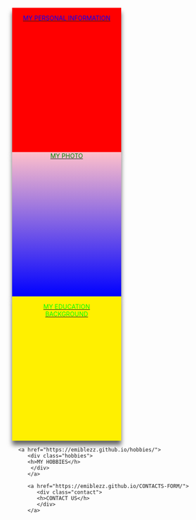 
<html lang="en">
<!-- my in-line css code-->
<style>
<!-- the main div -->
   .container{
   width: 100%;
   height: auto;
   display: flex;
   flex-direction: column;
   flex-wrap:wrap;
   justify-content: center;
   text-align: center;
   
  
   
} 
.bio {
background-size:0 auto;
background-color: red;
width:50%;
height:333px;
color:blue;
padding:15px 20px;
margin-top:0px;
box-shadow:0px 10px 10px rgba(0,0,0,0.6);
text-align: center;
box-sizing: border-box;
} 
.bio:hover{
background-color:green;
}
.education{
background-size:33.33px;
background-color: #fff000;
color:#00ff00;
padding:15px 25px;
margin:0px;
width:50%;
height:333px;
box-shadow:0px 10px 10px rgba(0,0,0,0.6);
text-align: center;
box-sizing: border-box;   
}
.education:hover{
background-color:pink;
}
.hobbies{
background-size: 0 auto;
background-color: gray;
color:#fff000;
padding:15px 25px;
margin-top:0px;
width:50%;
height:333px;
box-shadow:0px 10px 10px rgba(0,0,0,0.6);
text-align: center;
box-sizing: border-box;
}
.hobbies:hover{
background-color:chocolate;
}
.contact{
background-size: 15px;
background-color: purple;
color:green;
padding:15px 20px;
margin-top:0px;
width:50%;
height:333px;
box-shadow:0px 10px 10px rgba(0,0,0,0.6);
text-align: center;
box-sizing: border-box;
}
.contact:hover{
background-color:#000;
}
.photo{
background-size: 0;
background: linear-gradient(pink,blue);
color:green;
padding:15px 20px
margin:0px;
width:50%;
height:333px;
box-shadow:0px 10px 10px rgba(0,0,0,0.6);
text-align: center;
box-sizing: border-box;
}
.photo:hover{
background:gray;
}

</style>
<!-- the heading -->
<head>
   <meta charset="UTF-8">
   <link rel="shortcut icon" type="image/png" href="https://media-exp2.licdn.com/dms/image/C5603AQEjlsgLPej7wA/profile-displayphoto-shrink_200_200/0/1624454506617?e=2147483647&v=beta&t=0vVF6Jpprc4wJWm1BXVWp_OyJB-Kv1D9eGKx4Pd_big">
</head>
<!-- the body -->
<body>
<!-- this div is the main div container -->
<div class="container">
<!-- the children div begin from here -->
<a href="https://emiblezz.github.io/my-Bio-Data/">
<div class="bio">
<h>MY PERSONAL INFORMATION</h>
</div>
</a>

   <a href="https://emiblezz.github.io/my-photo/">
   <div class="photo">
   <h>MY PHOTO</h>
   </div>
   </a>
   
   <a href="https://emiblezz.github.io/my-education/">
      <div class="education">
      <h>MY EDUCATION BACKGROUND</h>
      </div>
      </a>
      
      <a href="https://emiblezz.github.io/hobbies/">
         <div class="hobbies">
         <h>MY HOBBIES</h>
          </div>
         </a>
        
         <a href="https://emiblezz.github.io/CONTACTS-FORM/">
            <div class="contact">
            <h>CONTACT US</h>
            </div>
         </a>
            
</div>
</body>
</html>
